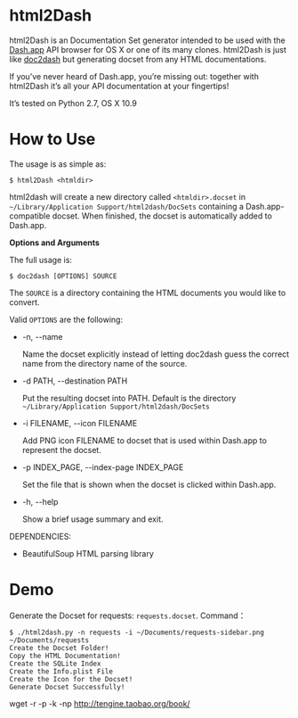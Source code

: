 # html2Dash

html2Dash is an Documentation Set generator intended to be used with the [Dash.app](http://kapeli.com/dash/) API browser for OS X or one of its many clones. html2Dash is just like [doc2dash](https://github.com/hynek/doc2dash) but generating docset from any HTML documentations.

If you’ve never heard of Dash.app, you’re missing out: together with html2Dash it’s all your API documentation at your fingertips!

It’s tested on Python 2.7, OS X 10.9

# How to Use

The usage is as simple as:

	$ html2Dash <htmldir>

html2dash will create a new directory called `<htmldir>.docset` in `~/Library/Application Support/html2dash/DocSets` containing a Dash.app-compatible docset. When finished, the docset is automatically added to Dash.app.

**Options and Arguments**

The full usage is:

	$ doc2dash [OPTIONS] SOURCE  

The `SOURCE` is a directory containing the HTML documents you would like to convert.

Valid `OPTIONS` are the following:

* -n, --name  

	Name the docset explicitly instead of letting doc2dash guess the correct name from the directory name of the source.

* -d PATH, --destination PATH  

	Put the resulting docset into PATH. Default is the directory `~/Library/Application Support/html2dash/DocSets` 

* -i FILENAME, --icon FILENAME

	Add PNG icon FILENAME to docset that is used within Dash.app to represent the docset.
	
* -p INDEX_PAGE, --index-page INDEX_PAGE
	
	Set the file that is shown when the docset is clicked within Dash.app.
	
* -h, --help

	Show a brief usage summary and exit.

DEPENDENCIES:  
	
* BeautifulSoup HTML parsing library

# Demo

Generate the Docset for requests: `requests.docset`. Command：

    $ ./html2dash.py -n requests -i ~/Documents/requests-sidebar.png ~/Documents/requests  
    Create the Docset Folder!  
    Copy the HTML Documentation!  
    Create the SQLite Index    
    Create the Info.plist File  
    Create the Icon for the Docset!  
    Generate Docset Successfully!  

wget -r -p -k -np http://tengine.taobao.org/book/ 
